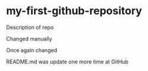 # my-first-github-repository
Description of repo

Changed manually

Once again changed

README.md was update one more time at GitHub

